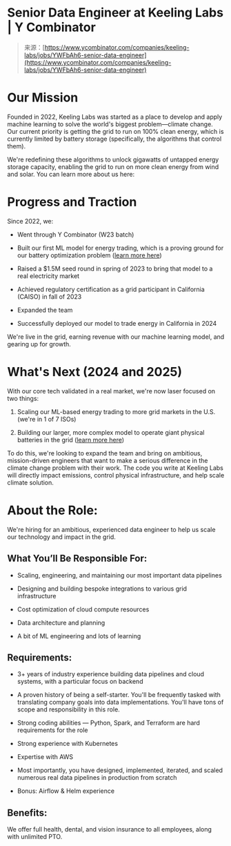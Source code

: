 <!--yml
category: 未分类
date: 2024-05-29 12:44:22
-->

# Senior Data Engineer at Keeling Labs | Y Combinator

> 来源：[https://www.ycombinator.com/companies/keeling-labs/jobs/YWFbAh6-senior-data-engineer](https://www.ycombinator.com/companies/keeling-labs/jobs/YWFbAh6-senior-data-engineer)

# **Our Mission**

Founded in 2022, Keeling Labs was started as a place to develop and apply machine learning to solve the world's biggest problem—climate change. Our current priority is getting the grid to run on 100% clean energy, which is currently limited by battery storage (specifically, the algorithms that control them).

We're redefining these algorithms to unlock gigawatts of untapped energy storage capacity, enabling the grid to run on more clean energy from wind and solar. You can learn more about us here:

# **Progress and Traction**

Since 2022, we:

*   Went through Y Combinator (W23 batch)

*   Built our first ML model for energy trading, which is a proving ground for our battery optimization problem ([learn more here](https://www.keelinglabs.com/energy-trading))

*   Raised a $1.5M seed round in spring of 2023 to bring that model to a real electricity market

*   Achieved regulatory certification as a grid participant in California (CAISO) in fall of 2023

*   Expanded the team

*   Successfully deployed our model to trade energy in California in 2024

We're live in the grid, earning revenue with our machine learning model, and gearing up for growth.

# **What's Next (2024 and 2025)**

With our core tech validated in a real market, we're now laser focused on two things:

1.  Scaling our ML-based energy trading to more grid markets in the U.S. (we're in 1 of 7 ISOs)

2.  Building our larger, more complex model to operate giant physical batteries in the grid ([learn more here](https://www.keelinglabs.com/energy-management))

To do this, we're looking to expand the team and bring on ambitious, mission-driven engineers that want to make a serious difference in the climate change problem with their work. The code you write at Keeling Labs will directly impact emissions, control physical infrastructure, and help scale climate solution.

# **About the Role:**

We're hiring for an ambitious, experienced data engineer to help us scale our technology and impact in the grid.

## **What You’ll Be Responsible For:**

*   Scaling, engineering, and maintaining our most important data pipelines

*   Designing and building bespoke integrations to various grid infrastructure

*   Cost optimization of cloud compute resources

*   Data architecture and planning

*   A bit of ML engineering and lots of learning

## **Requirements:**

*   3+ years of industry experience building data pipelines and cloud systems, with a particular focus on backend

*   A proven history of being a self-starter. You'll be frequently tasked with translating company goals into data implementations. You'll have tons of scope and responsibility in this role.

*   Strong coding abilities — Python, Spark, and Terraform are hard requirements for the role

*   Strong experience with Kubernetes

*   Expertise with AWS

*   Most importantly, you have designed, implemented, iterated, and scaled numerous real data pipelines in production from scratch

*   Bonus: Airflow & Helm experience

## **Benefits:**

We offer full health, dental, and vision insurance to all employees, along with unlimited PTO.